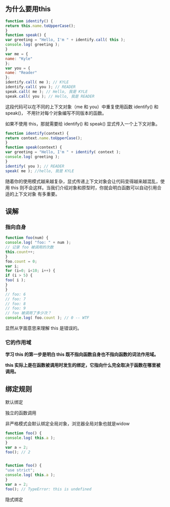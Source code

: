## 为什么要用this

```js
function identify() {
return this.name.toUpperCase();
}
function speak() {
var greeting = "Hello, I'm " + identify.call( this );
console.log( greeting );
}
var me = {
name: "Kyle"
};
var you = {
name: "Reader"
};
identify.call( me ); // KYLE
identify.call( you ); // READER
speak.call( me ); // Hello, 我是 KYLE
speak.call( you ); // Hello, 我是 READER
```

这段代码可以在不同的上下文对象（me 和 you）中重复使用函数 identify() 和 speak()， 不用针对每个对象编写不同版本的函数。



如果不使用 this，那就需要给 identify() 和 speak() 显式传入一个上下文对象。

```js
function identify(context) {
return context.name.toUpperCase();
}
function speak(context) {
var greeting = "Hello, I'm " + identify( context );
console.log( greeting );
}
identify( you ); // READER
speak( me ); //hello, 我是 KYLE
```

随着你的使用模式越来越复杂，显式传递上下文对象会让代码变得越来越混乱，使用 this 则不会这样。当我们介绍对象和原型时，你就会明白函数可以自动引用合适的上下文对象 有多重要。







## 误解

### 指向自身

```js
function foo(num) {
console.log( "foo: " + num );
// 记录 foo 被调用的次数
this.count++;
}
foo.count = 0;
var i;
for (i=0; i<10; i++) {
if (i > 5) {
foo( i );
}
}
// foo: 6
// foo: 7
// foo: 8
// foo: 9
// foo 被调用了多少次？
console.log( foo.count ); // 0 -- WTF
```

显然从字面意思来理解 this 是错误的。

### 它的作用域











**学习 this 的第一步是明白 this 既不指向函数自身也不指向函数的词法作用域。**

**this 实际上是在函数被调用时发生的绑定，它指向什么完全取决于函数在哪里被调用。**









## 绑定规则

默认绑定

独立的函数调用

非严格模式会默认绑定全局对象，浏览器全局对象也就是widow

```js
function foo() {
console.log( this.a );
}
var a = 2;
foo(); // 2


function foo() {
"use strict";
console.log( this.a );
}
var a = 2;
foo(); // TypeError: this is undefined
```





隐式绑定


